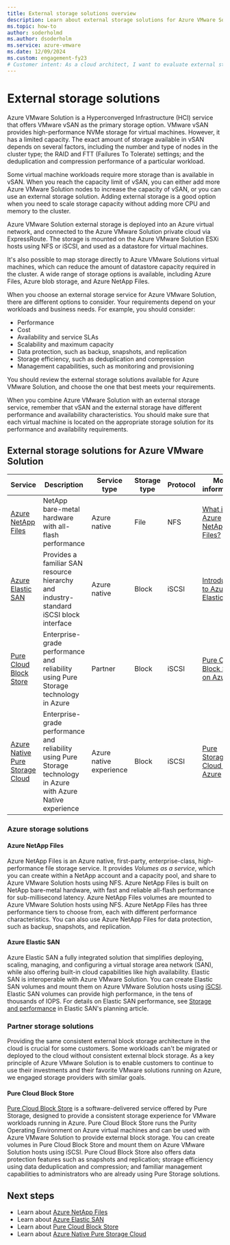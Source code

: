 ```yaml
---
title: External storage solutions overview
description: Learn about external storage solutions for Azure VMware Solution private cloud.
ms.topic: how-to
author: soderholmd
ms.author: dsoderholm
ms.service: azure-vmware
ms.date: 12/09/2024
ms.custom: engagement-fy23
# Customer intent: As a cloud architect, I want to evaluate external storage solutions for Azure VMware Solution, so that I can determine the best option to meet my workloads' performance, capacity, and data protection requirements.
---
```

 
# External storage solutions

Azure VMware Solution is a Hyperconverged Infrastructure (HCI) service that offers VMware vSAN as the primary storage option. VMware vSAN provides high-performance NVMe storage for virtual machines. However, it has a limited capacity. The exact amount of storage available in vSAN depends on several factors, including the number and type of nodes in the cluster type; the RAID and FTT (Failures To Tolerate) settings; and the deduplication and compression performance of a particular workload. 

Some virtual machine workloads require more storage than is available in vSAN. When you reach the capacity limit of vSAN, you can either add more Azure VMware Solution nodes to increase the capacity of vSAN, or you can use an external storage solution. Adding external storage is a good option when you need to scale storage capacity without adding more CPU and memory to the cluster.

Azure VMware Solution external storage is deployed into an Azure virtual network, and connected to the Azure VMware Solution private cloud via ExpressRoute. The storage is mounted on the Azure VMware Solution ESXi hosts using NFS or iSCSI, and used as a datastore for virtual machines.

It's also possible to map storage directly to Azure VMware Solutions virtual machines, which can reduce the amount of datastore capacity required in the cluster. A wide range of storage options is available, including Azure Files, Azure blob storage, and Azure NetApp Files.

When you choose an external storage service for Azure VMware Solution, there are different options to consider. Your requirements depend on your workloads and business needs. For example, you should consider:

- Performance
- Cost
- Availability and service SLAs
- Scalability and maximum capacity
- Data protection, such as backup, snapshots, and replication
- Storage efficiency, such as deduplication and compression
- Management capabilities, such as monitoring and provisioning

You should review the external storage solutions available for Azure VMware Solution, and choose the one that best meets your requirements.

When you combine Azure VMware Solution with an external storage service, remember that vSAN and the external storage have different performance and availability characteristics. You should make sure that each virtual machine is located on the appropriate storage solution for its performance and availability requirements.

## External storage solutions for Azure VMware Solution 

|Service|Description|Service type|Storage type|Protocol|More information|
|-|-|-|-|-|-|
|[Azure NetApp Files](./attach-azure-netapp-files-to-azure-vmware-solution-hosts.md)|NetApp bare-metal hardware with all-flash performance|Azure native|File|NFS|[What is Azure NetApp Files?](../azure-netapp-files/azure-netapp-files-introduction.md)|
|[Azure Elastic SAN](./configure-azure-elastic-san.md)|Provides a familiar SAN resource hierarchy and industry-standard iSCSI block interface|Azure native|Block|iSCSI|[Introduction to Azure Elastic SAN](../storage/elastic-san/elastic-san-introduction.md)|
|[Pure Cloud Block Store](./configure-pure-cloud-block-store.md)|Enterprise-grade performance and reliability using Pure Storage technology in Azure|Partner|Block|iSCSI|[Pure Cloud Block Store on Azure](https://support.purestorage.com/bundle/m_cbs_for_azure/page/Pure_Cloud_Block_Store/topics/concept/c_introduction_121.html)|
|[Azure Native Pure Storage Cloud](./configure-azure-native-pure-storage-cloud.md)|Enterprise-grade performance and reliability using Pure Storage technology in Azure with Azure Native experience|Azure native experience|Block|iSCSI|[Pure Storage Cloud on Azure](https://support.purestorage.com/bundle/m_azure_native_pure_storage_cloud/page/Production/Pure_Cloud_Block_Store/Azure_Native_Pure_Storage_Cloud/topics/c_azure_native_pure_storage_cloud.html)|

### Azure storage solutions

#### Azure NetApp Files

Azure NetApp Files is an Azure native, first-party, enterprise-class, high-performance file storage service. It provides _Volumes as a service_, which you can create within a NetApp account and a capacity pool, and share to Azure VMware Solution hosts using NFS. Azure NetApp Files is built on NetApp bare-metal hardware, with fast and reliable all-flash performance for sub-millisecond latency. Azure NetApp Files volumes are mounted to Azure VMware Solution hosts using NFS. Azure NetApp Files has three performance tiers to choose from, each with different performance characteristics. You can also use Azure NetApp Files for data protection, such as backup, snapshots, and replication. 

#### Azure Elastic SAN

Azure Elastic SAN a fully integrated solution that simplifies deploying, scaling, managing, and configuring a virtual storage area network (SAN), while also offering built-in cloud capabilities like high availability. Elastic SAN is interoperable with Azure VMware Solution. You can create Elastic SAN volumes and mount them on Azure VMware Solution hosts using [iSCSI](https://wikipedia.org/wiki/ISCSI). Elastic SAN volumes can provide high performance, in the tens of thousands of IOPS. For details on Elastic SAN performance, see [Storage and performance](../storage/elastic-san/elastic-san-planning.md#storage-and-performance) in Elastic SAN's planning article.

### Partner storage solutions

Providing the same consistent external block storage architecture in the cloud is crucial for some customers. Some workloads can't be migrated or deployed to the cloud without consistent external block storage. As a key principle of Azure VMware Solution is to enable customers to continue to use their investments and their favorite VMware solutions running on Azure, we engaged storage providers with similar goals. 

#### Pure Cloud Block Store

[Pure Cloud Block Store](../azure-vmware/configure-pure-cloud-block-store.md) is a software-delivered service offered by Pure Storage, designed to provide a consistent storage experience for VMware workloads running in Azure. Pure Cloud Block Store runs the Purity Operating Environment on Azure virtual machines and can be used with Azure VMware Solution to provide external block storage. You can create volumes in Pure Cloud Block Store and mount them on Azure VMware Solution hosts using iSCSI. Pure Cloud Block Store also offers data protection features such as snapshots and replication; storage efficiency using data deduplication and compression; and familiar management capabilities to administrators who are already using Pure Storage solutions.

## Next steps

- Learn about [Azure NetApp Files](./attach-azure-netapp-files-to-azure-vmware-solution-hosts.md)
- Learn about [Azure Elastic SAN](./configure-azure-elastic-san.md)
- Learn about [Pure Cloud Block Store](./configure-pure-cloud-block-store.md)
- Learn about [Azure Native Pure Storage Cloud](./configure-azure-native-pure-storage-cloud.md)

